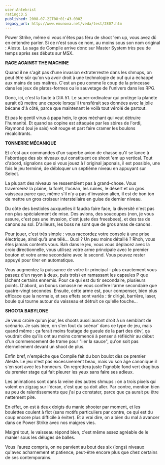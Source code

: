 ```yaml
---
user:Antekrist
rating:3.5
published: 2008-07-22T08:01:43.000Z
legacy_url: http://www.emunova.net/veda/test/2807.htm
---
```

Power Strike, même si vous n'êtes pas féru de shoot 'em up, vous avez dû en entendre parler. Si ce n'est sous ce nom, au moins sous son nom original : Aleste. La saga de Compile arrive donc sur Master System très peu de temps après ses débuts sur MSX.  

  

**RAGE AGAINST THE MACHINE**  

Quand il ne s'agit pas d'une invasion extraterrestre dans les shmups, on peut être sûr qu'on va avoir droit à une technologie de ouf qui a échappé aux mains de ses maîtres. C'est un peu comme le coup de la princesse dans les jeux de plates-formes ou le sauvetage de l'univers dans les RPG.  

Donc, ici, c'est la faute à DIA 51\. Le super-ordinateur qui protège la planète aurait dû mettre une capote lorsqu'il transférait ses données avec la jolie bécane d'à côté, parce que maintenant le voilà tout vérolé de partout.  

Et pas le gentil virus à papa hein, le gros méchant qui veut détruire l'humanité. Et quand sa copine est attaquée par les sbires de l'ordi, Raymond (oui je sais) voit rouge et part faire cramer les boulons récalcitrants.  

  

**TONNERRE MÉCANIQUE**  

Et c'est aux commandes d'un superbe avion de chasse qu'il se lance à l'abordage des six niveaux qui constituent ce shoot 'em up vertical. Tout d'abord, signalons que si vous jouez à l'original japonais, il est possible, une fois le jeu terminé, de débloquer un septième niveau en appuyant sur Select.  

La plupart des niveaux ne ressemblent pas à grand-chose. Vous traverserez la plaine, la forêt, l'océan, les ruines, le désert et un gros vaisseau parce que, même s'il n'y a pas d'invasion alien, il est de bon ton de mettre un gros croiseur interstellaire en guise de dernier niveau.  

Du côté des bestioles auxquelles il faudra faire face, la diversité n'est pas non plus spécialement de mise. Des avions, des soucoupes (non, je vous assure, c'est pas une invasion, c'est juste des freesbees), et des tas de canons au sol. D'ailleurs, les boss ne sont que de gros amas de canons.  

Pour jouer, c'est très simple : vous raccordez votre console à une prise électrique, ainsi qu'à une télé... Quoi ? Un peu moins détaillé ? Rhoh, vous êtes jamais contents vous. Bah dans le jeu, vous vous déplacez avec la croix directionnelle, vous utilisez votre arme principale avec le premier bouton et votre arme secondaire avec le second. Vous pouvez rester appuyé pour tirer en automatique.  

Vous augmentez la puissance de votre tir principal - plus exactement vous passez d'un rayon à deux, puis trois) en ramassant les capsules P que lâchent certains ennemis. Pour ce qui est du tir secondaire, plusieurs points. D'abord, un bonus ramassé ne vous confère l'arme secondaire que quatre-vingt secondes. Ensuite, cette arme est, pour compenser, bien plus efficace que la normale, et ses effets sont variés : tir dirigé, barrière, laser, boule qui tourne autour du vaisseau et détruit ce qu'elle touche...  

  

**SHOOTA BABYLONE**  

Je veux croire qu'un jour, les shoots aussi auront droit à un semblant de scénario. Je sais bien, on s'en fout du scénar' dans ce type de jeu, mais quand même : ça ferait moins foutage de gueule de la part des dév', ça voudrait dire qu'ils ont au moins commencé à penser à réfléchir au début d'un commencement de trame pour "lier la sauce", qu'on soit pas éternellement devant un shoot de plus.  

Enfin bref, n'empêche que Compile fait du bon boulot dès ce premier Aleste. Le jeu n'est pas excessivement beau, mais vu son âge canonique il s'en sort avec les honneurs. On regrettera juste l'ignoble fond vert dragibus du premier stage qui fait pleurer les yeux sans faire ses adieux.  

Les animations sont dans la veine des autres shmups : on a trois pixels qui volent en zigzag sur l'écran, c'est que ça doit aller. Par contre, mention bien au peu de ralentissements que j'ai pu constater, parce que ça aurait pu être nettement pire.  

En effet, on est à deux doigts du manic shooter par moment, et les boulettes coulent à flot (sans motifs particuliers par contre, ce qui est du coup encore plus difficile à éviter). Et à vrai dire, on a bien du mal à avancer dans ce Power Strike avec nos maigres vies.  

Malgré tout, le vaisseau répond bien, c'est même assez agréable de le manier sous les déluges de balles.  

Vous l'aurez compris, on ne parvient au bout des six (longs) niveaux qu'avec acharnement et patience, peut-être encore plus que chez certains de ses contemporains.